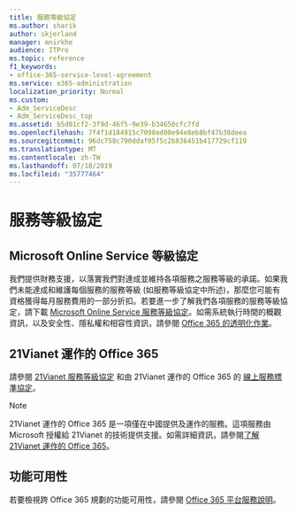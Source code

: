 ```yaml
---
title: 服務等級協定
ms.author: sharik
author: skjerland
manager: mnirkhe
audience: ITPro
ms.topic: reference
f1_keywords:
- office-365-service-level-agreement
ms.service: o365-administration
localization_priority: Normal
ms.custom:
- Adm_ServiceDesc
- Adm_ServiceDesc_top
ms.assetid: b5d01cf2-3f9d-46f5-9e39-b34650cfc7fd
ms.openlocfilehash: 7f4f1d184915c7098ed00e94e8eb8bf47b38deea
ms.sourcegitcommit: 96dc758c790ddaf05f5c2b836451b417729cf119
ms.translationtype: MT
ms.contentlocale: zh-TW
ms.lasthandoff: 07/18/2019
ms.locfileid: "35777464"
---
```

# <a name="service-level-agreement"></a>服務等級協定

## <a name="microsoft-online-services-level-agreement"></a>Microsoft Online Service 等級協定

我們提供財務支援，以落實我們對達成並維持各項服務之服務等級的承諾。如果我們未能達成和維護每個服務的服務等級 (如服務等級協定中所述)，那麼您可能有資格獲得每月服務費用的一部分折扣。若要進一步了解我們各項服務的服務等級協定，請下載 [Microsoft Online Service 服務等級協定](https://go.microsoft.com/fwlink/?linkid=272026)。如需系統執行時間的概觀資訊，以及安全性、隱私權和相容性資訊，請參閱 [Office 365 的透明化作業](https://go.microsoft.com/fwlink/?linkid=845427)。
  
## <a name="office-365-operated-by-21vianet"></a>21Vianet 運作的 Office 365

請參閱 [21Vianet 服務等級協定](https://go.microsoft.com/fwlink/?linkid=846729) 和由 21Vianet 運作的 Office 365 的 [線上服務標準協定](https://go.microsoft.com/fwlink/?linkid=846730)。 
  
> [!NOTE]
> 21Vianet 運作的 Office 365 是一項僅在中國提供及運作的服務。這項服務由 Microsoft 授權給 21Vianet 的技術提供支援。如需詳細資訊，請參閱[了解 21Vianet 運作的 Office 365](https://go.microsoft.com/fwlink/?linkid=846725)。 
  
## <a name="feature-availability"></a>功能可用性

若要檢視跨 Office 365 規劃的功能可用性，請參閱 [Office 365 平台服務說明](https://technet.microsoft.com/en-us/library/office-365-platform-service-description.aspx)。
  
